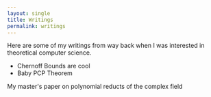 ```yaml
---
layout: single
title: Writings
permalink: writings
---
```

Here are some of my writings from way back when I was interested in theoretical computer science.
- Chernoff Bounds are cool <a href="/assets/Chernoff_Bounds.pdf" class=".btn .btn--primary fa fa-file-pdf" style="color: red"></a>
- Baby PCP Theorem <a href="/assets/MAT495__PCP_Theorem.pdf" class=".btn .btn--primary fa fa-file-pdf" style="color: red"></a>

My master's paper on polynomial reducts of the complex field <a href="/assets/MastersPaper.pdf" class=".btn .btn--primary fa fa-file-pdf" style="color: red"></a>